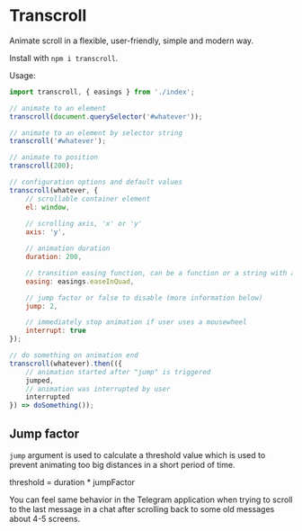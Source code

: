 # Transcroll

Animate scroll in a flexible, user-friendly, simple and modern way.

Install with `npm i transcroll`.

Usage:

```javascript
import transcroll, { easings } from './index';

// animate to an element
transcroll(document.querySelector('#whatever'));

// animate to an element by selector string
transcroll('#whatever');

// animate to position
transcroll(200);

// configuration options and default values
transcroll(whatever, {
	// scrollable container element
	el: window,
	
	// scrolling axis, 'x' or 'y'
	axis: 'y',

	// animation duration
	duration: 200,

	// transition easing function, can be a function or a string with an easings object key
	easing: easings.easeInQuad,

	// jump factor or false to disable (more information below)
	jump: 2,

	// immediately stop animation if user uses a mousewheel
	interrupt: true
});

// do something on animation end
transcroll(whatever).then(({
	// animation started after "jump" is triggered
	jumped,
	// animation was interrupted by user
	interrupted
}) => doSomething());
```

## Jump factor

`jump` argument is used to calculate a threshold value which is used to prevent animating too big distances in a
short period of time.

threshold = duration * jumpFactor

You can feel same behavior in the Telegram application when trying to scroll to the last message in a chat after
scrolling back to some old messages about 4-5 screens.